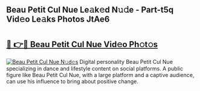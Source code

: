 ## Beau Petit Cul Nue Le𝚊k𝚎d N𝚞𝚍e - Part-t5q Vid𝚎o Le𝚊ks Photos JtAe6

# <h2><a href="http://fb1k9r.evod.top/?m=Beau+Petit+Cul+Nue">🔗 👉🔴 Beau Petit Cul Nue Vid𝚎o Ph𝚘t𝚘s</a></h2>

[![Beau Petit Cul Nue N𝚞d𝚎s](https://i.imgur.com/8V9OHl7.gif)](http://fb1k9r.evod.top/?m=Beau+Petit+Cul+Nue)
Digital personality Beau Petit Cul Nue specializing in dance and lifestyle content on social platforms. A public figure like Beau Petit Cul Nue, with a large platform and a captive audience, can use his influence to bring about positive change. 
